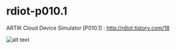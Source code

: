 # rdiot-p010.1
ARTIK Cloud Device Simulator [P010.1] : http://rdiot.tistory.com/18

![alt text](http://cfile25.uf.tistory.com/image/2731EC3A57C6FD61149749)
